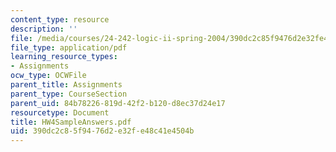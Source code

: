 ```yaml
---
content_type: resource
description: ''
file: /media/courses/24-242-logic-ii-spring-2004/390dc2c85f9476d2e32fe48c41e4504b_HW4SampleAnswers.pdf
file_type: application/pdf
learning_resource_types:
- Assignments
ocw_type: OCWFile
parent_title: Assignments
parent_type: CourseSection
parent_uid: 84b78226-819d-42f2-b120-d8ec37d24e17
resourcetype: Document
title: HW4SampleAnswers.pdf
uid: 390dc2c8-5f94-76d2-e32f-e48c41e4504b
---
```

